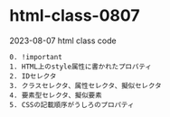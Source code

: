 # html-class-0807

2023-08-07 html class code
```
0. !important
1. HTML上のstyle属性に書かれたプロパティ
2. IDセレクタ
3. クラスセレクタ、属性セレクタ、擬似セレクタ
4. 要素型セレクタ、擬似要素
5. CSSの記載順序がうしろのプロパティ
```
